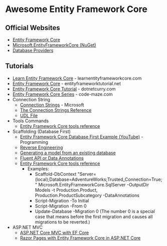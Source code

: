 # Awesome Entity Framework Core

## Official Websites
* [Entity Framework Core](https://docs.microsoft.com/en-us/ef/core/)
* [Microsoft.EntityFrameworkCore (NuGet)](https://www.nuget.org/packages/Microsoft.EntityFrameworkCore)
* [Database Providers](https://docs.microsoft.com/en-us/ef/core/providers/?tabs=dotnet-core-cli)

## Tutorials
* [Learn Entity Framework Core](https://www.learnentityframeworkcore.com/) - learnentityframeworkcore.com
* [Entity Framework Core](https://www.entityframeworktutorial.net/efcore/entity-framework-core.aspx) - entityframeworktutorial.net
* [Entity Framework Core Tutorial](https://www.dotnetcurry.com/entityframework/1347/entity-framework-ef-core-tutorial) - dotnetcurry.com
* [Entity Framework Core Series](https://code-maze.com/entity-framework-core-series/) - code-maze.com
* Connection String
  * [Connection Strings](https://docs.microsoft.com/en-us/ef/core/miscellaneous/connection-strings) - Microsoft
  * [The Connection Strings Reference](https://www.connectionstrings.com/)
  * [UDL File](https://blogs.msdn.microsoft.com/farukcelik/2007/12/31/basics-first-udl-test/)
* Tools Commands
  * [Entity Framework Core tools reference](https://docs.microsoft.com/en-us/ef/core/miscellaneous/cli/powershell)
* Scaffolding (Database First)
  * [Entity Framework Core Database First Example (YouTube)](https://www.youtube.com/watch?v=iX-fb1ddfjM) - Programming
  * [Reverse Engineering](https://docs.microsoft.com/en-us/ef/core/managing-schemas/scaffolding)
  * [Generating a model from an existing database](https://www.learnentityframeworkcore.com/walkthroughs/existing-database) 
  * [Fluent API or Data Annotations](https://docs.microsoft.com/en-us/ef/core/managing-schemas/scaffolding#fluent-api-or-data-annotations)
  * [Entity Framework Core tools reference](https://docs.microsoft.com/en-us/ef/core/miscellaneous/cli/powershell#scaffold-dbcontext)
    * Examples:
      * Scaffold-DbContext "Server=(local);Database=AdventureWorks;Trusted_Connection=True;" Microsoft.EntityFrameworkCore.SqlServer -OutputDir Models -t Production.Product, Production.ProductSubcategory -DataAnnotations
      * Script-Migration -To Initial
      * Script-Migration -From 0
      * Update-Database -Migration 0 (The number 0 is a special case that means before the first migration and causes all migrations to be reverted.)
* ASP.NET MVC
  * [ASP.NET Core MVC with EF Core](https://docs.microsoft.com/en-us/aspnet/core/data/ef-mvc/)
  * [Razor Pages with Entity Framework Core in ASP.NET Core](https://docs.microsoft.com/en-us/aspnet/core/data/ef-rp/intro)
